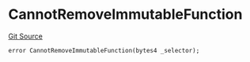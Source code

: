 # CannotRemoveImmutableFunction
[Git Source](https://github.com/thrackle-io/rules-protocol/blob/ca661487b49e5b916c4fa8811d6bdafbe530a6c8/src/economic/ruleProcessor/application/ApplicationRuleProcessorDiamondLib.sol)


```solidity
error CannotRemoveImmutableFunction(bytes4 _selector);
```

